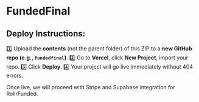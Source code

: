 # FundedFinal

## Deploy Instructions:
1️⃣ Upload the **contents** (not the parent folder) of this ZIP to a **new GitHub repo (e.g., `fundedfinal`)**.
2️⃣ Go to **Vercel**, click **New Project**, import your repo.
3️⃣ Click **Deploy**.
4️⃣ Your project will go live immediately without 404 errors.

Once live, we will proceed with Stripe and Supabase integration for RollrFunded.
